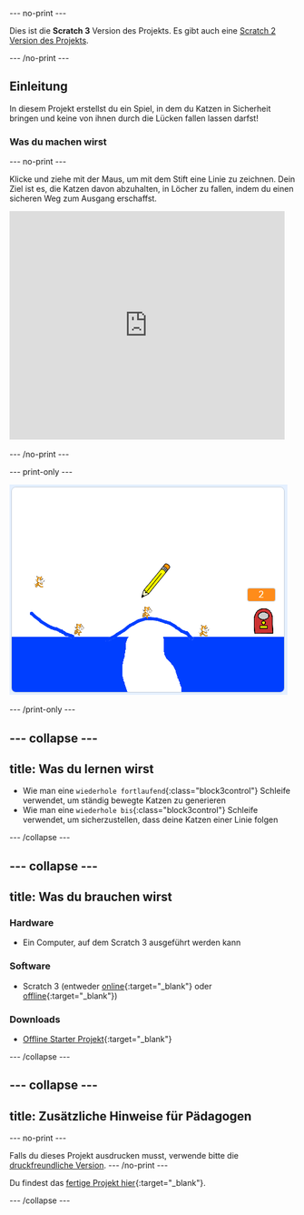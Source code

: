 --- no-print ---

Dies ist die **Scratch 3** Version des Projekts. Es gibt auch eine [Scratch 2 Version des Projekts](https://projects.raspberrypi.org/en/projects/cats-scratch2).

--- /no-print ---

## Einleitung

In diesem Projekt erstellst du ein Spiel, in dem du Katzen in Sicherheit bringen und keine von ihnen durch die Lücken fallen lassen darfst!

### Was du machen wirst

--- no-print ---

Klicke und ziehe mit der Maus, um mit dem Stift eine Linie zu zeichnen. Dein Ziel ist es, die Katzen davon abzuhalten, in Löcher zu fallen, indem du einen sicheren Weg zum Ausgang erschaffst.

<div class="scratch-preview">
  <iframe allowtransparency="true" width="485" height="402" src="https://scratch.mit.edu/projects/embed/382076665/?autostart=false" frameborder="0" scrolling="no"></iframe>
</div>

--- /no-print ---

--- print-only ---

![Katzen fertig](images/cats-finished.png)

--- /print-only ---

--- collapse ---
---
title: Was du lernen wirst
---
+ Wie man eine `wiederhole fortlaufend`{:class="block3control"} Schleife verwendet, um ständig bewegte Katzen zu generieren
+ Wie man eine `wiederhole bis`{:class="block3control"} Schleife verwendet, um sicherzustellen, dass deine Katzen einer Linie folgen

--- /collapse ---

--- collapse ---
---
title: Was du brauchen wirst
---
### Hardware

+ Ein Computer, auf dem Scratch 3 ausgeführt werden kann

### Software

+ Scratch 3 (entweder [online](https://rpf.io/scratchon){:target="_blank"} oder [offline](https://rpf.io/scratchoff){:target="_blank"})

### Downloads

+ [Offline Starter Projekt](https://rpf.io/p/de-DE/cats-go){:target="_blank"}

--- /collapse ---

--- collapse ---
---
title: Zusätzliche Hinweise für Pädagogen
---
--- no-print ---

Falls du dieses Projekt ausdrucken musst, verwende bitte die [druckfreundliche Version](https://projects.raspberrypi.org/de-DE/projects/cats/print). --- /no-print ---

Du findest das [fertige Projekt hier](https://rpf.io/p/de-DE/cats-get){:target="_blank"}.

--- /collapse ---